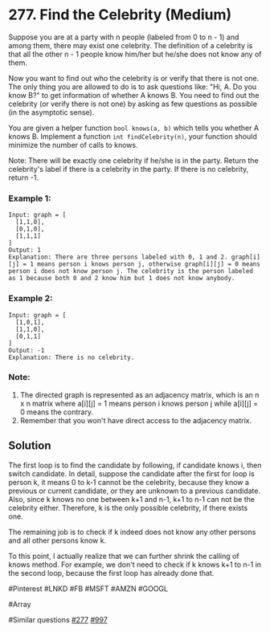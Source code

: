 # 277. Find the Celebrity (Medium)

Suppose you are at a party with n people (labeled from 0 to n - 1) and among them, there may exist one celebrity. The definition of a celebrity is that all the other n - 1 people know him/her but he/she does not know any of them.

Now you want to find out who the celebrity is or verify that there is not one. The only thing you are allowed to do is to ask questions like: "Hi, A. Do you know B?" to get information of whether A knows B. You need to find out the celebrity (or verify there is not one) by asking as few questions as possible (in the asymptotic sense).

You are given a helper function `bool knows(a, b)` which tells you whether A knows B. Implement a function `int findCelebrity(n)`, your function should minimize the number of calls to knows.

Note: There will be exactly one celebrity if he/she is in the party. Return the celebrity's label if there is a celebrity in the party. If there is no celebrity, return -1.

### Example 1:
```
Input: graph = [
  [1,1,0],
  [0,1,0],
  [1,1,1]
]
Output: 1
Explanation: There are three persons labeled with 0, 1 and 2. graph[i][j] = 1 means person i knows person j, otherwise graph[i][j] = 0 means person i does not know person j. The celebrity is the person labeled as 1 because both 0 and 2 know him but 1 does not know anybody.
```
### Example 2:
```
Input: graph = [
  [1,0,1],
  [1,1,0],
  [0,1,1]
]
Output: -1
Explanation: There is no celebrity.
```
### Note:
1. The directed graph is represented as an adjacency matrix, which is an n x n matrix where a[i][j] = 1 means person i knows person j while a[i][j] = 0 means the contrary.
2. Remember that you won't have direct access to the adjacency matrix.

## Solution
The first loop is to find the candidate by following, if candidate knows i, then switch candidate. In detail, suppose the candidate after the first for loop is person k, it means 0 to k-1 cannot be the celebrity, because they know a previous or current candidate, or they are unknown to a previous candidate. Also, since k knows no one between k+1 and n-1, k+1 to n-1 can not be the celebrity either. Therefore, k is the only possible celebrity, if there exists one.

The remaining job is to check if k indeed does not know any other persons and all other persons know k.

To this point, I actually realize that we can further shrink the calling of knows method. For example, we don't need to check if k knows k+1 to n-1 in the second loop, because the first loop has already done that.

#Pinterest #LNKD #FB #MSFT #AMZN #GOOGL

#Array

#Similar questions [#277](../p277m/README.md) [#997](../p997e/README.md)
